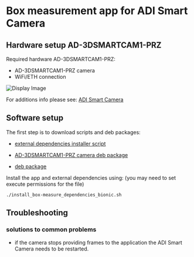# Box measurement app for ADI Smart Camera

## Hardware setup AD-3DSMARTCAM1-PRZ
Required hardware AD-3DSMARTCAM1-PRZ:
 - AD-3DSMARTCAM1-PRZ camera
 - WiFi/ETH connection
 
![Display Image](https://github.com/robotics-ai/tof_process_public/blob/main/slam/Doc/Images/adi_smart.png)

For additions info please see: 
[ADI Smart Camera](https://wiki.analog.com/resources/eval/user-guides/ad-3dsmartcam1-prz)

## Software setup

The first step is to download scripts and deb packages:
- [external dependencies installer script](https://github.com/robotics-ai/tof_process_public/blob/main/slam/ADI-Smart-Camera/install_box-measure_dependencies_bionic.sh)

- [AD-3DSMARTCAM1-PRZ camera deb package](https://github.com/robotics-ai/tof_process_public/blob/main/slam/ADI-Smart-Camera/aditof-camera-AD-3DSMARTCAM1-PRZ_0.0.1_arm64_nano.deb)

- [deb package](https://github.com/robotics-ai/tof_process_public/blob/main/slam/ADI-Smart-Camera/door-sense_0.0.4_arm64_nano.deb)

Install the app and external dependencies using: (you may need to set execute permissions for the file)
```
./install_box-measure_dependencies_bionic.sh
```
 
## Troubleshooting
### solutions to common problems
   - if the camera stops providing frames to the application the ADI Smart Camera needs to be restarted.
